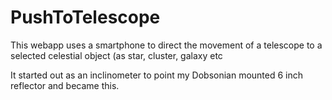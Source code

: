 # PushToTelescope 

This webapp uses a smartphone to direct the movement of a telescope to a selected celestial object (as star, cluster, galaxy etc

It started out as an inclinometer to point my Dobsonian mounted 6 inch reflector and became this. 

